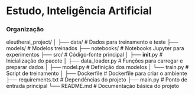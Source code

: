 # Estudo, Inteligência Artificial


### Organização

eleutherai_project/
│
├── data/                # Dados para treinamento e teste
├── models/              # Modelos treinados
├── notebooks/           # Notebooks Jupyter para experimentos
├── src/                 # Código-fonte principal
│   ├── __init__.py      # Inicialização do pacote
│   ├── data_loader.py   # Funções para carregar e preparar dados
│   ├── model.py         # Definição dos modelos
│   └── train.py         # Script de treinamento
│
├── Dockerfile           # Dockerfile para criar o ambiente
├── requirements.txt     # Dependências do projeto
├── main.py              # Ponto de entrada principal
└── README.md            # Documentação básica do projeto
